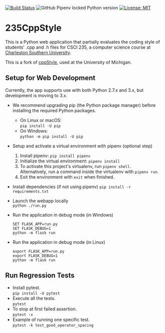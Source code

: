 [![Build Status](https://travis-ci.org/DoctorHayes/235CppStyle.svg?branch=master)](https://travis-ci.org/DoctorHayes/235CppStyle)
![GitHub Pipenv locked Python version](https://img.shields.io/github/pipenv/locked/python-version/DoctorHayes/235CppStyle)
[![License: MIT](https://img.shields.io/badge/license-MIT-blue.svg)](https://raw.githubusercontent.com/DoctorHayes/235CppStyle/master/LICENSE)

235CppStyle
===========

This is a Python web application that partially evaluates the coding style of students' .cpp and .h files for CSCI 235, a computer science course at [Charleston Southern University](http://www.csuniv.edu/).

This is a fork of [cppStyle](https://github.com/Bwolfing/cppstyle), used at the University of Michigan.

## Setup for Web Development

Currently, the app supports use with both Python 2.7.x and 3.x, but development is moving to 3.x.

* We recommend upgrading pip (the Python package manager) before installing the required Python packages.
  -  On Linux or macOS:  
     `pip install -U pip`
  - On Windows:  
    `python -m pip install -U pip`

* Setup and activate a virtual environment with pipenv (optional step)  
  1.  Install pipenv: `pip install pipenv`
  2.  Initialize the virtual environment: `pipenv install`
  3.  To activate this project's virtualenv, run `pipenv shell`.  
      Alternatively, run a command inside the virtualenv with `pipenv run`.
  4.  Exit the environment with `exit` when finished.

* Install dependencies (if not using pipenv) 
  `pip install -r requirements.txt`

* Launch the webapp locally  
  `python ./run.py`

* Run the application in debug mode (in Windows)  
  ```batch
  SET FLASK_APP=run.py
  SET FLASK_DEBUG=1
  python -m flask run
  ```

* Run the application in debug mode (in Linux)  
  ```shell
  export FLASK_APP=run.py
  export FLASK_DEBUG=1
  python -m flask run
  ```

## Run Regression Tests

* Install pytest.  
  `pip install -U pytest`
* Execute all the tests.  
  `pytest`
* To stop at first failed assertion.  
  `pytest -x`
* Example of running one specific test.  
  `pytest -k test_good_operator_spacing`